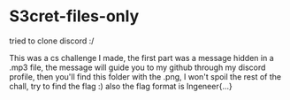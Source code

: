 # S3cret-files-only
tried to clone discord :/

This was a cs challenge I made, the first part was a message hidden in a .mp3 file, the message will guide you to my github through my discord profile, then you'll find this folder with the .png, I won't spoil the rest of the chall, try to find the flag :) also the flag format is Ingeneer{...}
